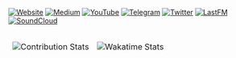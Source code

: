 [![Website](https://img.shields.io/badge/website-000000?style=for-the-badge&logo=About.me&logoColor=white)](https://kvaps.github.io)
[![Medium](https://img.shields.io/badge/Medium-12100E?style=for-the-badge&logo=medium&logoColor=white)](https://kvaps.medium.com/)
[![YouTube](https://img.shields.io/badge/YouTube-FF0000?style=for-the-badge&logo=youtube&logoColor=white)](https://www.youtube.com/watch?v=kMU3JAsFXQk&list=PLigW96d6EqkhiQ8a8R0q29NoPfn3jSw__)
[![Telegram](https://img.shields.io/badge/Telegram-2CA5E0?style=for-the-badge&logo=telegram&logoColor=white)](https://t.me/kvaps)
[![Twitter](https://img.shields.io/badge/Twitter-1DA1F2?style=for-the-badge&logo=twitter&logoColor=white)](https://twitter.com/kvaps)
[![LastFM](https://img.shields.io/badge/last.fm-D51007?style=for-the-badge&logo=last.fm&logoColor=white)](https://www.last.fm/user/kvaps)
[![SoundCloud](https://img.shields.io/badge/SoundCloud-FF3300?style=for-the-badge&logo=soundcloud&logoColor=white)](https://soundcloud.com/kvaps)

<table>
<thead>
<tr>
<td>

![Contribution Stats](https://github-readme-stats.vercel.app/api?username=kvaps&show_icons=true&include_all_commits=true&custom_title=GitHub+Stats)
  
</td>
<td>
      
![Wakatime Stats](https://github-readme-stats.vercel.app/api/wakatime?username=@kvaps)
 
</td>
</tr>
</thead>
</table>
